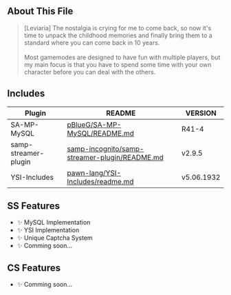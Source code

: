 ## About This File

> [Leviaria] The nostalgia is crying for me to come back, so now it's time to unpack the childhood memories and finally bring them to a standard where you can come back in 10 years. <br/>
> <br/>
> Most gamemodes are designed to have fun with multiple players, but my main focus is that you have to spend some time with your own character before you can deal with the others.

## Includes

| Plugin | README | VERSION |
| ------ | ------ | ------- |
| SA-MP-MySQL | [pBlueG/SA-MP-MySQL/README.md][PlDb] | R41-4
| samp-streamer-plugin | [samp-incognito/samp-streamer-plugin/README.md][PlGh] | v2.9.5
| YSI-Includes | [pawn-lang/YSI-Includes/readme.md][MlGI] | v5.06.1932

[PlDb]: <https://github.com/pBlueG/SA-MP-MySQL/blob/master/README.md>
[PlGh]: <https://github.com/samp-incognito/samp-streamer-plugin/blob/master/README.md>
[MlGI]: <https://github.com/pawn-lang/YSI-Includes/blob/5.x/readme.md>

## SS Features

- ✨ MySQL Implementation 
- ✨ YSI Implementation
- ✨ Unique Captcha System
- ✨ Comming soon...

## CS Features

- ✨ Comming soon...
